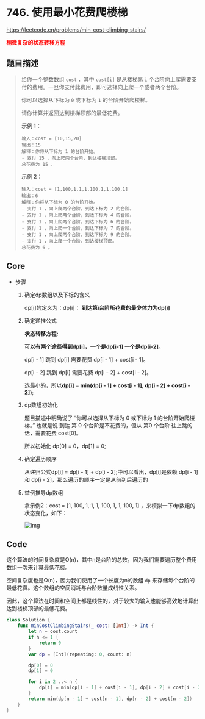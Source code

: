 # 746. 使用最小花费爬楼梯

https://leetcode.cn/problems/min-cost-climbing-stairs/

**<font color=red>稍微复杂的状态转移方程</font>**

## 题目描述

> 给你一个整数数组 `cost` ，其中 `cost[i]` 是从楼梯第 `i` 个台阶向上爬需要支付的费用。一旦你支付此费用，即可选择向上爬一个或者两个台阶。
>
> 你可以选择从下标为 `0` 或下标为 `1` 的台阶开始爬楼梯。
>
> 请你计算并返回达到楼梯顶部的最低花费。
>
>  
>
> **示例 1：**
>
> ```
> 输入：cost = [10,15,20]
> 输出：15
> 解释：你将从下标为 1 的台阶开始。
> - 支付 15 ，向上爬两个台阶，到达楼梯顶部。
> 总花费为 15 。
> ```
>
> **示例 2：**
>
> ```
> 输入：cost = [1,100,1,1,1,100,1,1,100,1]
> 输出：6
> 解释：你将从下标为 0 的台阶开始。
> - 支付 1 ，向上爬两个台阶，到达下标为 2 的台阶。
> - 支付 1 ，向上爬两个台阶，到达下标为 4 的台阶。
> - 支付 1 ，向上爬两个台阶，到达下标为 6 的台阶。
> - 支付 1 ，向上爬一个台阶，到达下标为 7 的台阶。
> - 支付 1 ，向上爬两个台阶，到达下标为 9 的台阶。
> - 支付 1 ，向上爬一个台阶，到达楼梯顶部。
> 总花费为 6 。
> ```



## Core

- 步骤

  1. 确定dp数组以及下标的含义

     dp[i]的定义为：dp[i]： **到达第i台阶所花费的最少体力为dp[i]**

  2. 确定递推公式

     **状态转移方程:**

     **可以有两个途径得到dp[i]，一个是dp[i-1] 一个是dp[i-2]**。

     dp[i - 1] 跳到 dp[i] 需要花费 dp[i - 1] + cost[i - 1]。

     dp[i - 2] 跳到 dp[i] 需要花费 dp[i - 2] + cost[i - 2]。

     

     选最小的，所以**dp[i] = min(dp[i - 1] + cost[i - 1], dp[i - 2] + cost[i - 2])**;

  3. dp数组初始化

     题目描述中明确说了 “你可以选择从下标为 0 或下标为 1 的台阶开始爬楼梯。” 也就是说 到达 第 0 个台阶是不花费的，但从 第0 个台阶 往上跳的话，需要花费 cost[0]。

     所以初始化 dp[0] = 0，dp[1] = 0;

  4. 确定遍历顺序

     从递归公式dp[i] = dp[i - 1] + dp[i - 2];中可以看出，dp[i]是依赖 dp[i - 1] 和 dp[i - 2]，那么遍历的顺序一定是从前到后遍历的

  5. 举例推导dp数组

     拿示例2：cost = [1, 100, 1, 1, 1, 100, 1, 1, 100, 1] ，来模拟一下dp数组的状态变化，如下：

     ![img](https://code-thinking-1253855093.file.myqcloud.com/pics/20221026175104.png)

## Code

这个算法的时间复杂度是O(n)，其中n是台阶的总数，因为我们需要遍历整个费用数组一次来计算最低花费。

空间复杂度也是O(n)，因为我们使用了一个长度为n的数组 `dp` 来存储每个台阶的最低花费。这个数组的空间消耗与台阶数量成线性关系。

因此，这个算法在时间和空间上都是线性的，对于较大的输入也能够高效地计算出达到楼梯顶部的最低花费。

```swift
class Solution {
    func minCostClimbingStairs(_ cost: [Int]) -> Int {
        let n = cost.count
        if n <= 1 {
            return 0
        }
        var dp = [Int](repeating: 0, count: n)

        dp[0] = 0
        dp[1] = 0

        for i in 2 ..< n {
            dp[i] = min(dp[i - 1] + cost[i - 1], dp[i - 2] + cost[i - 2])
        }
        return min(dp[n - 1] + cost[n - 1], dp[n - 2] + cost[n - 2])
    }
}
```

